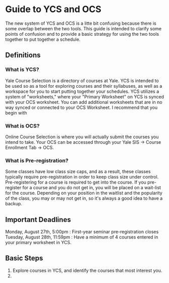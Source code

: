 # Guide to YCS and OCS

The new system of YCS and OCS is a litte bit confusing because there is some overlap between the two tools. This guide is intended to clarify some points of confusion and to provide a basic strategy for using the two tools together to put together a schedule.

## Definitions

### What is YCS?

Yale Course Selection is a directory of courses at Yale. YCS is intended to be used so as a tool for exploring courses and their syllabuses, as well as a workspace for you to start putting together your schedules. YCS utilizes a system of "worksheets," where your "Primary Worksheet" on YCS is synced with your OCS worksheet. You can add additional worksheets that are in no way synced or connected to your OCS Worksheet. I recommend that you begin with 

### What is OCS?

Online Course Selection is where you will actually submit the courses you intend to take. Your OCS can be accessed through your Yale SIS -> Course Enrollment Tab -> OCS.

### What is Pre-registration?

Some classes have low class size caps, and as a result, these classes typically require pre-registration in order to keep class size under control. Pre-registering for a course is required to get into the course. If you pre-register for a course and you do not get in, you will be placed on a wait-list for the course. Depending on your position in the waitlist and the popularity of the class, you may or may not get in, so it's always a good idea to have a backup.

## Important Deadlines
Monday, August 27th, 5:00pm : First-year seminar pre-registration closes
Tuesday, August 28th, 11:59pm : Have a minimum of 4 courses entered in your primary worksheet in YCS.

## Basic Steps
1. Explore courses in YCS, and identify the courses that most interest you.
2. 
